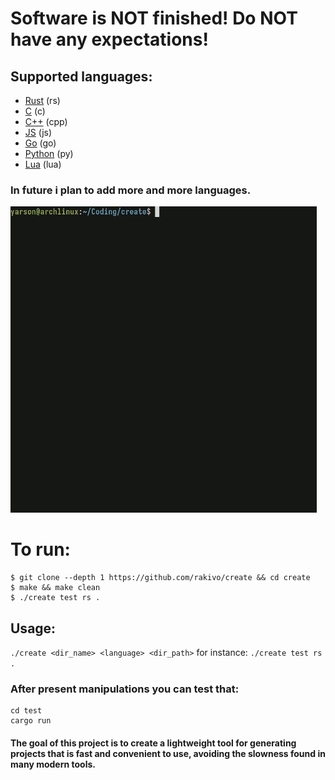 # Software is NOT finished! Do NOT have any expectations!

## Supported languages:
- [Rust](https://github.com/rust-lang/rust) (rs)
- [C](https://en.wikipedia.org/wiki/C_(programming_language)) (c)
- [C++](https://en.wikipedia.org/wiki/C%2B%2B) (cpp)
- [JS](https://en.wikipedia.org/wiki/JavaScript) (js)
- [Go](https://en.wikipedia.org/wiki/Go_(programming_language)) (go)
- [Python](https://en.wikipedia.org/wiki/Python_(programming_language)) (py)
- [Lua](https://en.wikipedia.org/wiki/Lua_(programming_language)) (lua)

### In future i plan to add more and more languages.

![PREVIEW](PREVIEW.gif)

# To run: 
```shell
$ git clone --depth 1 https://github.com/rakivo/create && cd create
$ make && make clean
$ ./create test rs .
```
## Usage:
```./create <dir_name> <language> <dir_path>```
for instance: ```./create test rs .```

### After present manipulations you can test that: 
```shell
cd test
cargo run
```

#### The goal of this project is to create a lightweight tool for generating projects that is fast and convenient to use, avoiding the slowness found in many modern tools.
